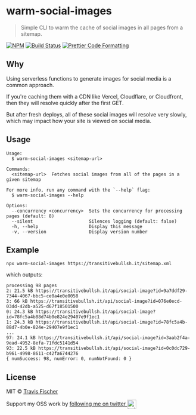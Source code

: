 # warm-social-images

> Simple CLI to warm the cache of social images in all pages from a sitemap.

[![NPM](https://img.shields.io/npm/v/warm-social-images.svg)](https://www.npmjs.com/package/warm-social-images) [![Build Status](https://github.com/transitive-bullshit/warm-social-images/actions/workflows/test.yml/badge.svg)](https://github.com/transitive-bullshit/warm-social-images/actions/workflows/test.yml) [![Prettier Code Formatting](https://img.shields.io/badge/code_style-prettier-brightgreen.svg)](https://prettier.io)

## Why

Using serverless functions to generate images for social media is a common approach.

If you're caching them with a CDN like Vercel, Cloudflare, or Cloudfront, then they will resolve quickly after the first GET.

But after fresh deploys, all of these social images will resolve very slowly, which may impact how your site is viewed on social media.

## Usage

```
Usage:
  $ warm-social-images <sitemap-url>

Commands:
  <sitemap-url>  Fetches social images from all of the pages in a given sitemap

For more info, run any command with the `--help` flag:
  $ warm-social-images --help

Options:
  --concurrency <concurrency>  Sets the concurrency for processing pages (default: 8)
  --silent                     Silences logging (default: false)
  -h, --help                   Display this message
  -v, --version                Display version number
```

## Example

```
npx warm-social-images https://transitivebullsh.it/sitemap.xml
```

which outputs:

```
processing 98 pages
2: 21.5 kB https://transitivebullsh.it/api/social-image?id=9a7ddf29-7344-4067-bbc5-ce0a4e0e0058
3: 66 kB https://transitivebullsh.it/api/social-image?id=076e0ecd-03dd-42db-a525-d67f18501500
0: 24.3 kB https://transitivebullsh.it/api/social-image?id=78fc5a4b88d74b0e824e29407e9f1ec1
1: 24.3 kB https://transitivebullsh.it/api/social-image?id=78fc5a4b-88d7-4b0e-824e-29407e9f1ec1
...
97: 24.1 kB https://transitivebullsh.it/api/social-image?id=3aab2f4a-9ead-4952-8efa-71fdc5141d54
93: 22.5 kB https://transitivebullsh.it/api/social-image?id=0c0dc729-b961-4998-8611-c42fa6744276
{ numSuccess: 98, numError: 0, numNotFound: 0 }
```

## License

MIT © [Travis Fischer](https://transitivebullsh.it)

Support my OSS work by <a href="https://twitter.com/transitive_bs">following me on twitter <img src="https://storage.googleapis.com/saasify-assets/twitter-logo.svg" alt="twitter" height="24px" align="center"></a>
